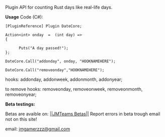 Plugin API for counting Rust days like real-life days.

**Usage**
Code (C#):
````
[PluginReference] Plugin DateCore;

Action<int> onday  =  (int day) =>
{

      Puts("A day passed!");
};

DateCore.Call("addonday", onday, "HOOKNAMEHERE");

DateCore.Call("removeonday","HOOKNAMEHERE");
````

hooks: addonday, addonweek, addonmonth, addonyear;

to remove hooks: removeonday, removeonweek, removeonmonth, removeonyear;

**Beta testings:**

Betas are avaible on: [||JMTeams Betas||](http://jmnet.servegame.com/rust/beta/)
Report errors in beta trough email not on this site!

email: [jmgamerzzz@gmail.com](mailto:jmgamerzzz@gmail.com)